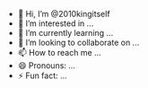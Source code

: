 - 👋 Hi, I’m @2010kingitself
- 👀 I’m interested in ...
- 🌱 I’m currently learning ...
- 💞️ I’m looking to collaborate on ...
- 📫 How to reach me ...
- 😄 Pronouns: ...
- ⚡ Fun fact: ...

<!---
2010kingitself/2010kingitself is a ✨ special ✨ repository because its `README.md` (this file) appears on your GitHub profile.
You can click the Preview link to take a look at your changes.
--->
